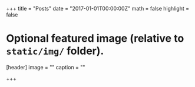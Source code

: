 +++
title = "Posts"
date = "2017-01-01T00:00:00Z"
math = false
highlight = false

# Optional featured image (relative to `static/img/` folder).
[header]
image = ""
caption = ""

+++

